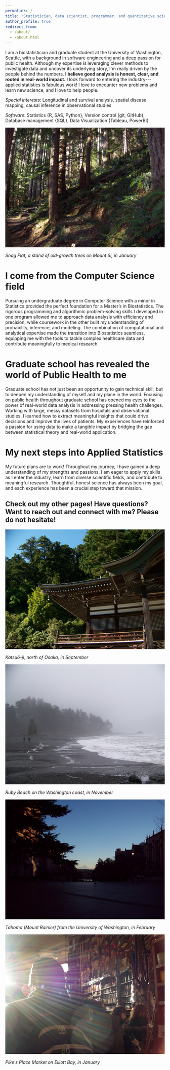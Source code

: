 ```yaml
---
permalink: /
title: "Statistician, data scientist, programmer, and quantitative scientist."
author_profile: true
redirect_from: 
  - /about/
  - /about.html
---
```


I am a biostatistician and graduate student at the University of Washington, Seattle, with a background in software engineering and a deep passion for public health. Although my expertise is leveraging clever methods to investigate data and uncover its underlying story, I'm really driven by the people behind the numbers. **I believe good analysis is honest, clear, and rooted in real-world impact.** I look forward to entering the industry---applied statistics is fabulous work! I love to encounter new problems and learn new science, and I love to help people.

*Special interests*: Longitudinal and survival analysis, spatial disease mapping, causal inference in observational studies

*Software*: Statistics {R, SAS, Python}, Version control {git, GitHub}, Database management {SQL}, Data Visualization {Tableau, PowerBI}

![](images/100_0287.JPG)

*Snag Flat, a stand of old-growth trees on Mount Si, in January*

# I come from the Computer Science field

Pursuing an undergraduate degree in Computer Science with a minor in Statistics provided the perfect foundation for a Master’s in Biostatistics. The rigorous programming and algorithmic problem-solving skills I developed in one program allowed me to approach data analysis with efficiency and precision, while coursework in the other built my understanding of probability, inference, and modeling. The combination of computational and analytical expertise made the transition into Biostatistics seamless, equipping me with the tools to tackle complex healthcare data and contribute meaningfully to medical research.

# Graduate school has revealed the world of Public Health to me

Graduate school has not just been an opportunity to gain technical skill, but to deepen my understanding of myself and my place in the world. Focusing on public health throughout graduate school has opened my eyes to the power of real-world data analysis in addressing pressing health challenges. Working with large, messy datasets from hospitals and observational studies, I learned how to extract meaningful insights that could drive decisions and improve the lives of patients. My experiences have reinforced a passion for using data to make a tangible impact by bridging the gap between statistical theory and real-world application.

# My next steps into Applied Statistics

My future plans are to work! Throughout my journey, I have gained a deep understanding of my strengths and passions. I am eager to apply my skills as I enter the industry, learn from diverse scientific fields, and contribute to meaningful research. Thoughtful, honest science has always been my goal, and each experience has been a crucial step toward that mission.

## Check out my other pages! Have questions? Want to reach out and connect with me? Please do not hesitate!

![](images/000_0397-01.JPG)

*Katsuō-ji, north of Osaka, in September*

![](images/000_0573-01.JPG)

*Ruby Beach on the Washington coast, in November*

![](images/100_0237.JPG)

*Tahoma (Mount Rainier) from the University of Washington, in February*

![](images/100_0270.JPG)

*Pike's Place Market on Elliott Bay, in January*

